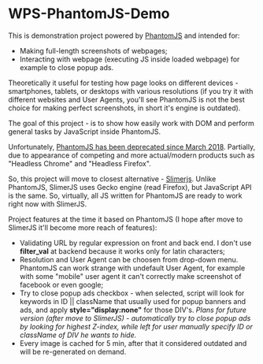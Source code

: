 # WPS-PhantomJS-Demo
This is demonstration project powered by [PhantomJS](http://phantomjs.org) and intended for:

* Making full-length screenshots of webpages;
* Interacting with webpage (executing JS inside loaded webpage) for example to close popup ads.

Theoretically it useful for testing how page looks on different devices - smartphones, tablets, or desktops with various resolutions (if you try it with different websites and User Agents, you'll see PhantomJS is not the best choice for making perfect screenshots, in short it's engine is outdated).

The goal of this project - is to show how easily work with DOM and perform general tasks by JavaScript inside PhantomJS.

Unfortunately, [PhantomJS has been deprecated since March 2018](https://github.com/ariya/phantomjs/issues/15344). Partially, due to appearance of competing and more actual/modern products such as "Headless Chrome" and "Headless Firefox".

So, this project will move to closest alternative - [Slimerjs](https://slimerjs.org). Unlike PhantomJS, SlimerJS uses Gecko engine (read Firefox), but JavaScript API is the same. So, virtually, all JS written for PhantomJS are ready to work right now with SlimerJS.

Project features at the time it based on PhantomJS (I hope after move to SlimerJS it'll become more reach of features):
* Validating URL by regular expression on front and back end. I don't use **filter_val** at backend because it works only for latin characters;
* Resolution and User Agent can be choosen from drop-down menu. PhantomJS can work strange with undefault User Agent, for example with some "mobile" user agent it can't correctly make screenshot of facebook or even google;
* Try to close popup ads checkbox - when selected, script will look for keywords in ID || className that usually used for popup banners and ads, and apply **style="display:none"** for those DIV's.
*Plans for future version (after move to SlimerJS) - automatically try to close popup ads by looking for highest Z-index, while left for user manually specify ID or className of DIV he wants to hide.*
* Every image is cached for 5 min, after that it considered outdated and will be re-generated on demand.